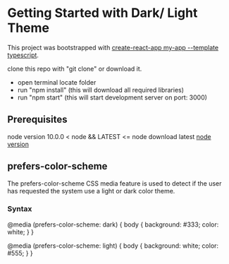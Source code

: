 # Getting Started with Dark/ Light Theme

This project was bootstrapped with [create-react-app my-app --template typescript](https://create-react-app.dev/docs/adding-typescript/).

clone this repo with "git clone" or download it.
* open terminal locate folder
* run "npm install" (this will download all required libraries)
* run "npm start" (this will start development server on port: 3000)

## Prerequisites

node version 10.0.0 < node && LATEST <= node
download latest [node version](https://nodejs.org/en/download/)

## prefers-color-scheme

The prefers-color-scheme CSS media feature is used to detect if the user has requested the system use a light or dark color theme.

### Syntax
@media (prefers-color-scheme: dark) {
  body  { background:  #333; color: white; }
}

@media (prefers-color-scheme: light) {
  body  { background: white; color:  #555; }
}